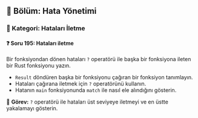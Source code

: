 ## 📘 Bölüm: Hata Yönetimi  
### 🔹 Kategori: Hataları İletme  
#### ❓ Soru 195: Hataları iletme

Bir fonksiyondan dönen hataları `?` operatörü ile başka bir fonksiyona ileten bir Rust fonksiyonu yazın.

- `Result` döndüren başka bir fonksiyonu çağıran bir fonksiyon tanımlayın.
- Hataları çağırana iletmek için `?` operatörünü kullanın.
- Hatanın `main` fonksiyonunda `match` ile nasıl ele alındığını gösterin.

🔧 **Görev:** `?` operatörü ile hataları üst seviyeye iletmeyi ve en üstte yakalamayı gösterin.
